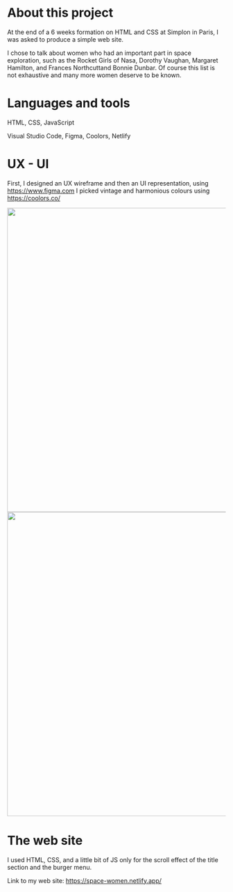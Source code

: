 # About this project
At the end of a 6 weeks formation on HTML and CSS at Simplon in Paris, I was asked to produce a simple web site.

I chose to talk about women who had an important part in space exploration, such as the Rocket Girls of Nasa, Dorothy Vaughan, Margaret Hamilton, and Frances Northcuttand Bonnie Dunbar. Of course this list is not exhaustive and many more women deserve to be known. 

# Languages and tools 
HTML, CSS, JavaScript

Visual Studio Code, Figma, Coolors, Netlify

# UX - UI
First, I designed an UX wireframe and then an UI representation, using https://www.figma.com
I picked vintage and harmonious colours using https://coolors.co/

<p align="center">
  <img src="https://user-images.githubusercontent.com/61437084/87579111-b7ab1e00-c6d5-11ea-8db7-46b7c875f44f.png" height="700">
  <img src="https://user-images.githubusercontent.com/61437084/87579560-64859b00-c6d6-11ea-8092-0023d341d56a.png" height="700">
</p>

# The web site
I used HTML, CSS, and a little bit of JS only for the scroll effect of the title section and the burger menu.

Link to my web site: https://space-women.netlify.app/
